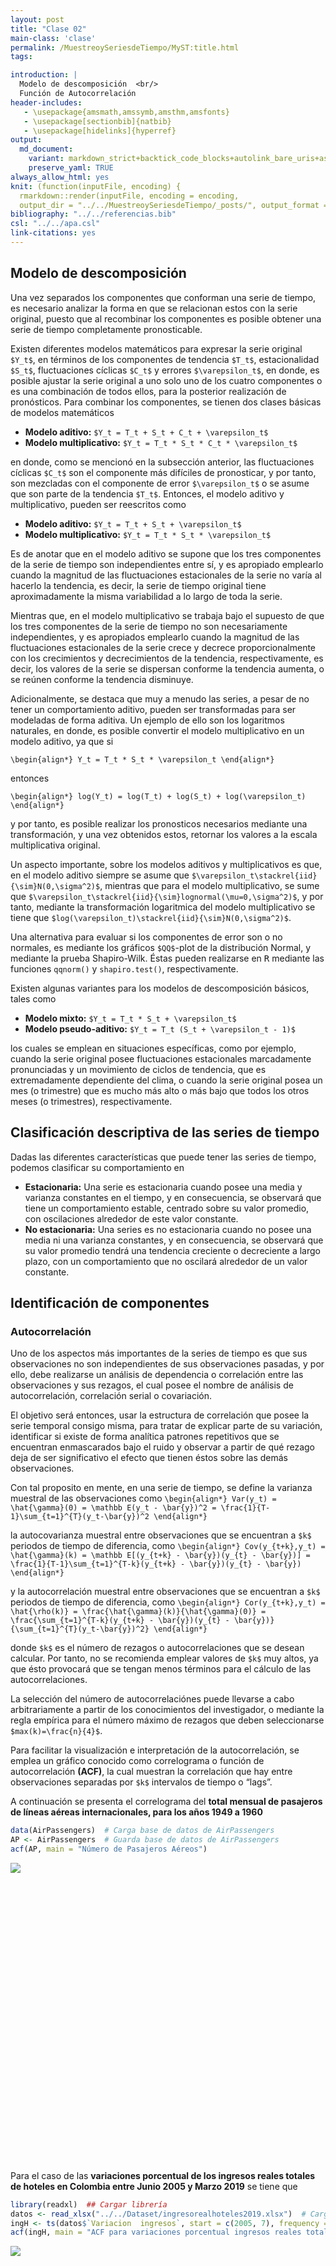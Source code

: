 ```yaml
---
layout: post
title: "Clase 02"
main-class: 'clase'
permalink: /MuestreoySeriesdeTiempo/MyST:title.html
tags:

introduction: |
  Modelo de descomposición  <br/>
  Función de Autocorrelación
header-includes:
   - \usepackage{amsmath,amssymb,amsthm,amsfonts}
   - \usepackage[sectionbib]{natbib}
   - \usepackage[hidelinks]{hyperref}
output:
  md_document:
    variant: markdown_strict+backtick_code_blocks+autolink_bare_uris+ascii_identifiers+tex_math_single_backslash
    preserve_yaml: TRUE
always_allow_html: yes   
knit: (function(inputFile, encoding) {
  rmarkdown::render(inputFile, encoding = encoding,
  output_dir = "../../MuestreoySeriesdeTiempo/_posts/", output_format = "all"  ) })
bibliography: "../../referencias.bib"
csl: "../../apa.csl"
link-citations: yes
---
```








Modelo de descomposición
------------------------

Una vez separados los componentes que conforman una serie de tiempo, es
necesario analizar la forma en que se relacionan estos con la serie
original, puesto que al recombinar los componentes es posible obtener
una serie de tiempo completamente pronosticable.

Existen diferentes modelos matemáticos para expresar la serie original
`$Y_t$`, en términos de los componentes de tendencia `$T_t$`,
estacionalidad `$S_t$`, fluctuaciones cíclicas `$C_t$` y errores
`$\varepsilon_t$`, en donde, es posible ajustar la serie original a uno
solo uno de los cuatro componentes o es una combinación de todos ellos,
para la posterior realización de pronósticos. Para combinar los
componentes, se tienen dos clases básicas de modelos matemáticos

-   **Modelo aditivo:** `$Y_t = T_t + S_t + C_t + \varepsilon_t$`
-   **Modelo multiplicativo:** `$Y_t = T_t * S_t * C_t * \varepsilon_t$`

en donde, como se mencionó en la subsección anterior, las fluctuaciones
cíclicas `$C_t$` son el componente más difíciles de pronosticar, y por
tanto, son mezcladas con el componente de error `$\varepsilon_t$` o se
asume que son parte de la tendencia `$T_t$`. Entonces, el modelo aditivo
y multiplicativo, pueden ser reescritos como

-   **Modelo aditivo:** `$Y_t = T_t + S_t + \varepsilon_t$`
-   **Modelo multiplicativo:** `$Y_t = T_t * S_t * \varepsilon_t$`

Es de anotar que en el modelo aditivo se supone que los tres componentes
de la serie de tiempo son independientes entre sí, y es apropiado
emplearlo cuando la magnitud de las fluctuaciones estacionales de la
serie no varía al hacerlo la tendencia, es decir, la serie de tiempo
original tiene aproximadamente la misma variabilidad a lo largo de toda
la serie.

Mientras que, en el modelo multiplicativo se trabaja bajo el supuesto de
que los tres componentes de la serie de tiempo no son necesariamente
independientes, y es apropiados emplearlo cuando la magnitud de las
fluctuaciones estacionales de la serie crece y decrece proporcionalmente
con los crecimientos y decrecimientos de la tendencia, respectivamente,
es decir, los valores de la serie se dispersan conforme la tendencia
aumenta, o se reúnen conforme la tendencia disminuye.

Adicionalmente, se destaca que muy a menudo las series, a pesar de no
tener un comportamiento aditivo, pueden ser transformadas para ser
modeladas de forma aditiva. Un ejemplo de ello son los logaritmos
naturales, en donde, es posible convertir el modelo multiplicativo en un
modelo aditivo, ya que si

`\begin{align*} Y_t = T_t * S_t * \varepsilon_t \end{align*}`

entonces

`\begin{align*} log(Y_t) = log(T_t) + log(S_t) + log(\varepsilon_t) \end{align*}`

y por tanto, es posible realizar los pronosticos necesarios mediante una
transformación, y una vez obtenidos estos, retornar los valores a la
escala multiplicativa original.

Un aspecto importante, sobre los modelos aditivos y multiplicativos es
que, en el modelo aditivo siempre se asume que
`$\varepsilon_t\stackrel{iid}{\sim}N(0,\sigma^2)$`, mientras que para el
modelo multiplicativo, se sume que
`$\varepsilon_t\stackrel{iid}{\sim}lognormal(\mu=0,\sigma^2)$`, y por
tanto, mediante la transformación logaritmica del modelo multiplicativo
se tiene que `$log(\varepsilon_t)\stackrel{iid}{\sim}N(0,\sigma^2)$`.

Una alternativa para evaluar si los componentes de error son o no
normales, es mediante los gráficos `$QQ$`-plot de la distribución
Normal, y mediante la prueba Shapiro-Wilk. Éstas pueden realizarse en
<tt>R</tt> mediante las funciones `qqnorm()` y `shapiro.test()`,
respectivamente.

Existen algunas variantes para los modelos de descomposición básicos,
tales como

-   **Modelo mixto:** `$Y_t = T_t * S_t + \varepsilon_t$`
-   **Modelo pseudo-aditivo:** `$Y_t = T_t (S_t + \varepsilon_t - 1)$`

los cuales se emplean en situaciones específicas, como por ejemplo,
cuando la serie original posee fluctuaciones estacionales marcadamente
pronunciadas y un movimiento de ciclos de tendencia, que es
extremadamente dependiente del clima, o cuando la serie original posea
un mes (o trimestre) que es mucho más alto o más bajo que todos los
otros meses (o trimestres), respectivamente.

Clasificación descriptiva de las series de tiempo
-------------------------------------------------

Dadas las diferentes características que puede tener las series de
tiempo, podemos clasificar su comportamiento en

-   **Estacionaria:** Una serie es estacionaria cuando posee una media y
    varianza constantes en el tiempo, y en consecuencia, se observará
    que tiene un comportamiento estable, centrado sobre su valor
    promedio, con oscilaciones alrededor de este valor constante.
-   **No estacionaria:** Una series es no estacionaria cuando no posee
    una media ni una varianza constantes, y en consecuencia, se
    observará que su valor promedio tendrá una tendencia creciente o
    decreciente a largo plazo, con un comportamiento que no oscilará
    alrededor de un valor constante.

Identificación de componentes
-----------------------------

### Autocorrelación

Uno de los aspectos más importantes de la series de tiempo es que sus
observaciones no son independientes de sus observaciones pasadas, y por
ello, debe realizarse un análisis de dependencia o correlación entre las
observaciones y sus rezagos, el cual posee el nombre de análisis de
autocorrelación, correlación serial o covariación.

El objetivo será entonces, usar la estructura de correlación que posee
la serie temporal consigo misma, para tratar de explicar parte de su
variación, identificar si existe de forma analítica patrones repetitivos
que se encuentran enmascarados bajo el ruido y observar a partir de qué
rezago deja de ser significativo el efecto que tienen éstos sobre las
demás observaciones.

Con tal proposito en mente, en una serie de tiempo, se define la
varianza muestral de las observaciones como
`\begin{align*} Var(y_t) = \hat{\gamma}(0) = \mathbb E(y_t - \bar{y})^2 = \frac{1}{T-1}\sum_{t=1}^{T}(y_t-\bar{y})^2 \end{align*}`

la autocovarianza muestral entre observaciones que se encuentran a `$k$`
periodos de tiempo de diferencia, como
`\begin{align*} Cov(y_{t+k},y_t) = \hat{\gamma}(k) = \mathbb E[(y_{t+k} - \bar{y})(y_{t} - \bar{y})] = \frac{1}{T-1}\sum_{t=1}^{T-k}(y_{t+k} - \bar{y})(y_{t} - \bar{y}) \end{align*}`

y la autocorrelación muestral entre observaciones que se encuentran a
`$k$` periodos de tiempo de diferencia, como
`\begin{align*} Cor(y_{t+k},y_t) = \hat{\rho(k)} = \frac{\hat{\gamma}(k)}{\hat{\gamma}(0)} = \frac{\sum_{t=1}^{T-k}(y_{t+k} - \bar{y})(y_{t} - \bar{y})}{\sum_{t=1}^{T}(y_t-\bar{y})^2} \end{align*}`

donde `$k$` es el número de rezagos o autocorrelaciones que se desean
calcular. Por tanto, no se recomienda emplear valores de `$k$` muy
altos, ya que ésto provocará que se tengan menos términos para el
cálculo de las autocorrelaciones.

La selección del número de autocorrelaciónes puede llevarse a cabo
arbitrariamente a partir de los conocimientos del investigador, o
mediante la regla empírica para el número máximo de rezagos que deben
seleccionarse `$max(k)=\frac{n}{4}$`.

Para facilitar la visualización e interpretación de la autocorrelación,
se emplea un gráfico conocido como correlograma o función de
autocorrelación **(ACF)**, la cual muestran la correlación que hay entre
observaciones separadas por `$k$` intervalos de tiempo o “lags”.

A continuación se presenta el correlograma del **total mensual de
pasajeros de líneas aéreas internacionales, para los años 1949 a 1960**

``` r
data(AirPassengers)  # Carga base de datos de AirPassengers
AP <- AirPassengers  # Guarda base de datos de AirPassengers
acf(AP, main = "Número de Pasajeros Aéreos")
```

![](../../MuestreoySeriesdeTiempo/images/Clase02unnamed-chunk-1-1.png)

<pre>
<!--html_preserve--><div id="htmlwidget-1bb590c1c9bd5555a334" style="width:700px;height:400px;" class="plotly html-widget"></div>
<script type="application/json" data-for="htmlwidget-1bb590c1c9bd5555a334">{"x":{"visdat":{"d8835311d2":["function () ","plotlyVisDat"]},"cur_data":"d8835311d2","attrs":{"d8835311d2":{"alpha_stroke":1,"sizes":[10,100],"spans":[1,20],"x":{},"y":{},"type":"bar","width":0.2,"text":["Autocorrelación = 0.948047340752492","Autocorrelación = 0.87557483512535","Autocorrelación = 0.8066811554965","Autocorrelación = 0.752625417388308","Autocorrelación = 0.713769972651965","Autocorrelación = 0.681733603331004","Autocorrelación = 0.66290438636845","Autocorrelación = 0.655610484325087","Autocorrelación = 0.670948327924505","Autocorrelación = 0.702719920909072","Autocorrelación = 0.743240189006933","Autocorrelación = 0.760395042262556","Autocorrelación = 0.712660870403824","Autocorrelación = 0.646342279267753","Autocorrelación = 0.58592342386345","Autocorrelación = 0.537955190781562","Autocorrelación = 0.49974752598518","Autocorrelación = 0.468734012915087","Autocorrelación = 0.449870664976662","Autocorrelación = 0.441628795746046","Autocorrelación = 0.457223757114159"],"inherit":true}},"layout":{"width":700,"height":400,"margin":{"b":60,"l":60,"t":60,"r":30,"pad":4},"title":"ACF para el total<br />de pasajeros de líneas aéreas","xaxis":{"domain":[0,1],"automargin":true,"title":"Lags"},"yaxis":{"domain":[0,1],"automargin":true,"title":"ACF"},"shapes":[{"type":"line","x0":0,"x1":21,"y0":0.163330332045004,"y1":0.163330332045004,"line":{"dash":"dot"}},{"type":"line","x0":0,"x1":21,"y0":-0.163330332045004,"y1":-0.163330332045004,"line":{"dash":"dot"}}],"hovermode":"closest","showlegend":false},"source":"A","config":{"showSendToCloud":false},"data":[{"x":{},"y":[0.948047340752492,0.87557483512535,0.8066811554965,0.752625417388308,0.713769972651965,0.681733603331004,0.66290438636845,0.655610484325087,0.670948327924505,0.702719920909072,0.743240189006933,0.760395042262556,0.712660870403824,0.646342279267753,0.58592342386345,0.537955190781562,0.49974752598518,0.468734012915087,0.449870664976662,0.441628795746046,0.457223757114159],"type":"bar","width":[0.2,0.2,0.2,0.2,0.2,0.2,0.2,0.2,0.2,0.2,0.2,0.2,0.2,0.2,0.2,0.2,0.2,0.2,0.2,0.2,0.2],"text":["Autocorrelación = 0.948047340752492","Autocorrelación = 0.87557483512535","Autocorrelación = 0.8066811554965","Autocorrelación = 0.752625417388308","Autocorrelación = 0.713769972651965","Autocorrelación = 0.681733603331004","Autocorrelación = 0.66290438636845","Autocorrelación = 0.655610484325087","Autocorrelación = 0.670948327924505","Autocorrelación = 0.702719920909072","Autocorrelación = 0.743240189006933","Autocorrelación = 0.760395042262556","Autocorrelación = 0.712660870403824","Autocorrelación = 0.646342279267753","Autocorrelación = 0.58592342386345","Autocorrelación = 0.537955190781562","Autocorrelación = 0.49974752598518","Autocorrelación = 0.468734012915087","Autocorrelación = 0.449870664976662","Autocorrelación = 0.441628795746046","Autocorrelación = 0.457223757114159"],"marker":{"color":"rgba(31,119,180,1)","line":{"color":"rgba(31,119,180,1)"}},"error_y":{"color":"rgba(31,119,180,1)"},"error_x":{"color":"rgba(31,119,180,1)"},"xaxis":"x","yaxis":"y","frame":null}],"highlight":{"on":"plotly_click","persistent":false,"dynamic":false,"selectize":false,"opacityDim":0.2,"selected":{"opacity":1},"debounce":0},"shinyEvents":["plotly_hover","plotly_click","plotly_selected","plotly_relayout","plotly_brushed","plotly_brushing","plotly_clickannotation","plotly_doubleclick","plotly_deselect","plotly_afterplot"],"base_url":"https://plot.ly"},"evals":[],"jsHooks":[]}</script><!--/html_preserve-->
</pre>

Para el caso de las **variaciones porcentual de los ingresos reales
totales de hoteles en Colombia entre Junio 2005 y Marzo 2019** se tiene
que

``` r
library(readxl)  ## Cargar librería
datos <- read_xlsx("../../Dataset/ingresorealhoteles2019.xlsx")  # Cargar el archivo
ingH <- ts(datos$`Variacion  ingresos`, start = c(2005, 7), frequency = 12)  #
acf(ingH, main = "ACF para variaciones porcentual ingresos reales totales de hoteles")
```

![](../../MuestreoySeriesdeTiempo/images/Clase02unnamed-chunk-3-1.png)

<pre>
<!--html_preserve--><div id="htmlwidget-f48595f41ec43f9902f0" style="width:700px;height:400px;" class="plotly html-widget"></div>
<script type="application/json" data-for="htmlwidget-f48595f41ec43f9902f0">{"x":{"visdat":{"d88597d2fdd":["function () ","plotlyVisDat"]},"cur_data":"d88597d2fdd","attrs":{"d88597d2fdd":{"alpha_stroke":1,"sizes":[10,100],"spans":[1,20],"x":{},"y":{},"type":"bar","width":0.2,"text":["Autocorrelación = 0.617374197139268","Autocorrelación = 0.590137642719977","Autocorrelación = 0.514898085606912","Autocorrelación = 0.45049140477326","Autocorrelación = 0.425750156158505","Autocorrelación = 0.414744664016662","Autocorrelación = 0.42459180986145","Autocorrelación = 0.383174117200261","Autocorrelación = 0.25750223116286","Autocorrelación = 0.212128082156309","Autocorrelación = 0.156613590477864","Autocorrelación = -0.048761960742858","Autocorrelación = 0.0173897869505419","Autocorrelación = -0.0643155337693267","Autocorrelación = -0.0328067063253051","Autocorrelación = -0.0908469242456805","Autocorrelación = -0.12594185498013","Autocorrelación = -0.151789940772869","Autocorrelación = -0.18376303685616","Autocorrelación = -0.227444386918207","Autocorrelación = -0.252243452405646","Autocorrelación = -0.239870774163807"],"inherit":true}},"layout":{"width":700,"height":400,"margin":{"b":60,"l":60,"t":60,"r":30,"pad":4},"title":"ACF para variaciones porcentual de los ingresos reales totales de hoteles","xaxis":{"domain":[0,1],"automargin":true,"title":"Lags"},"yaxis":{"domain":[0,1],"automargin":true,"title":"ACF"},"shapes":[{"type":"line","x0":0,"x1":22,"y0":0.107892466396564,"y1":0.107892466396564,"line":{"dash":"dot"}},{"type":"line","x0":0,"x1":22,"y0":-0.107892466396564,"y1":-0.107892466396564,"line":{"dash":"dot"}}],"hovermode":"closest","showlegend":false},"source":"A","config":{"showSendToCloud":false},"data":[{"x":{},"y":[0.617374197139268,0.590137642719977,0.514898085606912,0.45049140477326,0.425750156158505,0.414744664016662,0.42459180986145,0.383174117200261,0.25750223116286,0.212128082156309,0.156613590477864,-0.048761960742858,0.0173897869505419,-0.0643155337693267,-0.0328067063253051,-0.0908469242456805,-0.12594185498013,-0.151789940772869,-0.18376303685616,-0.227444386918207,-0.252243452405646,-0.239870774163807],"type":"bar","width":[0.2,0.2,0.2,0.2,0.2,0.2,0.2,0.2,0.2,0.2,0.2,0.2,0.2,0.2,0.2,0.2,0.2,0.2,0.2,0.2,0.2,0.2],"text":["Autocorrelación = 0.617374197139268","Autocorrelación = 0.590137642719977","Autocorrelación = 0.514898085606912","Autocorrelación = 0.45049140477326","Autocorrelación = 0.425750156158505","Autocorrelación = 0.414744664016662","Autocorrelación = 0.42459180986145","Autocorrelación = 0.383174117200261","Autocorrelación = 0.25750223116286","Autocorrelación = 0.212128082156309","Autocorrelación = 0.156613590477864","Autocorrelación = -0.048761960742858","Autocorrelación = 0.0173897869505419","Autocorrelación = -0.0643155337693267","Autocorrelación = -0.0328067063253051","Autocorrelación = -0.0908469242456805","Autocorrelación = -0.12594185498013","Autocorrelación = -0.151789940772869","Autocorrelación = -0.18376303685616","Autocorrelación = -0.227444386918207","Autocorrelación = -0.252243452405646","Autocorrelación = -0.239870774163807"],"marker":{"color":"rgba(31,119,180,1)","line":{"color":"rgba(31,119,180,1)"}},"error_y":{"color":"rgba(31,119,180,1)"},"error_x":{"color":"rgba(31,119,180,1)"},"xaxis":"x","yaxis":"y","frame":null}],"highlight":{"on":"plotly_click","persistent":false,"dynamic":false,"selectize":false,"opacityDim":0.2,"selected":{"opacity":1},"debounce":0},"shinyEvents":["plotly_hover","plotly_click","plotly_selected","plotly_relayout","plotly_brushed","plotly_brushing","plotly_clickannotation","plotly_doubleclick","plotly_deselect","plotly_afterplot"],"base_url":"https://plot.ly"},"evals":[],"jsHooks":[]}</script><!--/html_preserve-->
</pre>

### Interpretación correlograma e identificación de componentes

Basados en Rios and Hurtado ([2008](#ref-Rios2008)), los criterios para
la interpretación del correlograma están dados por

-   La altura de la líneas en el correlograma representa la correlación
    entre las observaciones que están separadas por la cantidad de
    unidades de tiempo que aparecen en el eje horizontal.
-   La correlación para el primer rezago siempre es uno por lo que no
    deben tomarse en cuenta en las interpretaciones.
-   Una autocorrelación es significativa si ésta se encuentra por encima
    o por debajo de las bandas de confianza (región crítica), la cual se
    construye con un nivel de confianza del 95% y asumiendo normalidad,
    mediante la formula:

`\begin{align*} \pm Z_{\frac{\alpha}{2}}/\sqrt{T} = \pm 1.96/\sqrt{T} \end{align*}`

-   Si las autocorrelaciones decrecen lentamente a cero, o muestra un
    patrón cíclico, pasando por cero varias veces, la serie **no es
    estacionaria**. Se tendrá que diferenciarla una o más veces antes de
    modelarla.
-   Si las autocorrelaciones muestran estacionalidad, o se tiene una
    alza cada periodo (cada 12 meses, por ejemplo), la serie **no es
    estacionaria** y hay que diferenciarla con un salto igual al
    periodo.
-   Si las autocorrelaciones decrece rapidamente a cero con al menos un
    rezago significativo, se tendrá que la serie es **estacionaria en
    media**.
-   Si ninguna de las autocorrelaciones es significativamente diferente
    de cero, la serie es esencialmente **ruido blanco**.

<!-- -->

``` r
set.seed(1613)
par(mfrow = c(1, 2))  # Función para poner más de un gráfico
ruido <- rnorm(100, mean = 0, sd = 1)
plot.ts(ruido, type = "l", main = "Ejemplo Ruido Blanco", ylab = "Serie")
acf(ruido, main = "Ejemplo ACF Ruido Blanco")
```

![](../../MuestreoySeriesdeTiempo/images/Clase02unnamed-chunk-5-1.png)

<pre>
<!--html_preserve--><div id="htmlwidget-48c3427166d31b320941" style="width:672px;height:480px;" class="plotly html-widget"></div>
<script type="application/json" data-for="htmlwidget-48c3427166d31b320941">{"x":{"data":[{"x":[1,2,3,4,5,6,7,8,9,10,11,12,13,14,15,16,17,18,19,20,21,22,23,24,25,26,27,28,29,30,31,32,33,34,35,36,37,38,39,40,41,42,43,44,45,46,47,48,49,50,51,52,53,54,55,56,57,58,59,60,61,62,63,64,65,66,67,68,69,70,71,72,73,74,75,76,77,78,79,80,81,82,83,84,85,86,87,88,89,90,91,92,93,94,95,96,97,98,99,100],"y":[0.5407593304956,-2.59128122116202,-0.559567418968754,-1.64263078068059,-0.341205138415835,0.201646398604682,0.631350040194838,0.0475549673312658,-2.30318893208562,0.102154128492841,1.42502263848685,-0.906042697118586,0.418054363430405,-0.334721297455517,-0.318358829099216,-0.88048645882233,-0.778934586290132,-1.87872986264322,-0.556707763348821,1.3252165978242,1.41145759769372,1.38579977051704,0.0910787385815912,-0.616148674851407,0.414367170421986,-0.714505305379106,2.35597673186207,-0.202686436913616,-1.24501109974622,1.15347506697512,1.31497910267053,0.182116716733644,-0.698461958909023,-0.530323307780011,-0.0277493266263044,-0.166158309816785,-0.911896765574293,0.118645918082579,0.36602678357928,0.208610531373236,-0.434032084415833,-1.08531143710171,0.896106177521338,0.485894084489172,-1.64513841029441,0.752320360073809,0.923704758288338,-0.924583720749673,-0.233983833028016,-2.61865681248949,-0.738303424874485,-0.926330790891207,0.339388005132606,1.5667577937997,0.271035857449377,-1.57433236719331,-0.673302892814271,1.68619948802238,0.294665092856179,-0.626019509692681,0.565144065287083,1.65471407143935,-0.864838247245826,0.561574194198879,-0.172425172604924,-0.827241079798251,1.06592411361783,0.99066826406554,-0.0936157873433196,-0.787198617911128,1.71229389063933,-0.628963270912276,-0.460492337366863,0.842740621994072,-0.0689653347870339,-1.11179958592225,-0.579509365149671,-1.19555726453784,0.816898924614813,0.242129097487903,0.459676071035797,-0.0343446185464792,0.0109468322351217,-0.420332772534365,0.75923453287808,-0.705345701727177,0.135927276703699,0.205261515846395,0.142089304723356,0.865507749094595,0.252239954205251,0.748202003022765,0.0700538925096,-0.401793371760223,-1.18366635895395,-0.647600303436454,0.0019575391382191,-0.800948144312836,-0.541414213843025,-0.137511871231427],"mode":"lines","name":"Serie","type":"scatter","marker":{"color":"rgba(31,119,180,1)","line":{"color":"rgba(31,119,180,1)"}},"error_y":{"color":"rgba(31,119,180,1)"},"error_x":{"color":"rgba(31,119,180,1)"},"line":{"color":"rgba(31,119,180,1)"},"xaxis":"x","yaxis":"y","frame":null},{"x":{},"y":[0.0436658447375224,-0.164128262671763,0.0046394107961179,-0.0318247730298555,-0.0184602155260159,0.000137509874351056,0.0492935265535386,-0.00326874432142048,-0.0173492940745754,0.0559854982091665,-0.0622046932137585,-0.080497457605419,-0.0102962552151532,0.0162089443926539,-0.00372216397248432,0.0940643282670771,-0.0430405400580279,-0.184593180590121,-0.0196553066228294,0.00442796449702192],"type":"bar","width":[0.2,0.2,0.2,0.2,0.2,0.2,0.2,0.2,0.2,0.2,0.2,0.2,0.2,0.2,0.2,0.2,0.2,0.2,0.2,0.2],"text":["Autocorrelación = 0.0436658447375224","Autocorrelación = -0.164128262671763","Autocorrelación = 0.0046394107961179","Autocorrelación = -0.0318247730298555","Autocorrelación = -0.0184602155260159","Autocorrelación = 0.000137509874351056","Autocorrelación = 0.0492935265535386","Autocorrelación = -0.00326874432142048","Autocorrelación = -0.0173492940745754","Autocorrelación = 0.0559854982091665","Autocorrelación = -0.0622046932137585","Autocorrelación = -0.080497457605419","Autocorrelación = -0.0102962552151532","Autocorrelación = 0.0162089443926539","Autocorrelación = -0.00372216397248432","Autocorrelación = 0.0940643282670771","Autocorrelación = -0.0430405400580279","Autocorrelación = -0.184593180590121","Autocorrelación = -0.0196553066228294","Autocorrelación = 0.00442796449702192"],"name":"ACF","marker":{"color":"rgba(255,127,14,1)","line":{"color":"rgba(255,127,14,1)"}},"error_y":{"color":"rgba(255,127,14,1)"},"error_x":{"color":"rgba(255,127,14,1)"},"xaxis":"x2","yaxis":"y2","frame":null}],"layout":{"xaxis":{"domain":[0,0.42],"automargin":true,"anchor":"y"},"xaxis2":{"domain":[0.58,1],"automargin":true,"anchor":"y2","title":"Time"},"yaxis2":{"domain":[0,1],"automargin":true,"anchor":"x2","title":"ACF"},"yaxis":{"domain":[0,1],"automargin":true,"anchor":"x","title":"Serie"},"annotations":[],"shapes":[{"type":"line","x0":0,"x1":20,"y0":0.195996398454005,"y1":0.195996398454005,"line":{"dash":"dot"},"xref":"x2","yref":"y2"},{"type":"line","x0":0,"x1":20,"y0":-0.195996398454005,"y1":-0.195996398454005,"line":{"dash":"dot"},"xref":"x2","yref":"y2"}],"images":[],"margin":{"b":60,"l":60,"t":60,"r":30,"pad":4},"hovermode":"closest","showlegend":false,"title":"Ejemplo Ruido Blanco y ACF Ruido Blanco","width":700,"height":400},"attrs":{"d881d7a7e23":{"x":{},"y":{},"mode":"lines","name":"Serie","alpha_stroke":1,"sizes":[10,100],"spans":[1,20],"type":"scatter"},"d88b0113c0":{"alpha_stroke":1,"sizes":[10,100],"spans":[1,20],"x":{},"y":{},"type":"bar","width":0.2,"text":["Autocorrelación = 0.0436658447375224","Autocorrelación = -0.164128262671763","Autocorrelación = 0.0046394107961179","Autocorrelación = -0.0318247730298555","Autocorrelación = -0.0184602155260159","Autocorrelación = 0.000137509874351056","Autocorrelación = 0.0492935265535386","Autocorrelación = -0.00326874432142048","Autocorrelación = -0.0173492940745754","Autocorrelación = 0.0559854982091665","Autocorrelación = -0.0622046932137585","Autocorrelación = -0.080497457605419","Autocorrelación = -0.0102962552151532","Autocorrelación = 0.0162089443926539","Autocorrelación = -0.00372216397248432","Autocorrelación = 0.0940643282670771","Autocorrelación = -0.0430405400580279","Autocorrelación = -0.184593180590121","Autocorrelación = -0.0196553066228294","Autocorrelación = 0.00442796449702192"],"name":"ACF","inherit":true}},"source":"A","config":{"showSendToCloud":false},"highlight":{"on":"plotly_click","persistent":false,"dynamic":false,"selectize":false,"opacityDim":0.2,"selected":{"opacity":1},"debounce":0},"subplot":true,"shinyEvents":["plotly_hover","plotly_click","plotly_selected","plotly_relayout","plotly_brushed","plotly_brushing","plotly_clickannotation","plotly_doubleclick","plotly_deselect","plotly_afterplot"],"base_url":"https://plot.ly"},"evals":[],"jsHooks":[]}</script><!--/html_preserve-->
</pre>

A continuación se presenta el correlograma de la diferenciación de un
salto igual a 12 meses del **total mensual de pasajeros de líneas aéreas
internacionales, para los años 1949 a 1960**.

``` r
AP12 <- diff(AP, lag = 12)
acf(AP12, main = "ACF diff(total de pasajeros de líneas aéreas, 12)")
```

![](../../MuestreoySeriesdeTiempo/images/Clase02unnamed-chunk-7-1.png)

<pre>
<!--html_preserve--><div id="htmlwidget-203d86611ff1759033e1" style="width:700px;height:400px;" class="plotly html-widget"></div>
<script type="application/json" data-for="htmlwidget-203d86611ff1759033e1">{"x":{"visdat":{"d8846223295":["function () ","plotlyVisDat"]},"cur_data":"d8846223295","attrs":{"d8846223295":{"alpha_stroke":1,"sizes":[10,100],"spans":[1,20],"x":{},"y":{},"type":"bar","width":0.2,"text":["Autocorrelación = 0.746460329601445","Autocorrelación = 0.647083141975637","Autocorrelación = 0.504892195702806","Autocorrelación = 0.40646014136417","Autocorrelación = 0.354781570882568","Autocorrelación = 0.283377656802156","Autocorrelación = 0.216276381302331","Autocorrelación = 0.17502544745316","Autocorrelación = 0.164732359991442","Autocorrelación = 0.0572007538396862","Autocorrelación = 0.0190702070387382","Autocorrelación = -0.0437362224988882","Autocorrelación = -0.034816052712914","Autocorrelación = -0.0745106893471668","Autocorrelación = -0.106785640046205","Autocorrelación = -0.17602877237114","Autocorrelación = -0.179444317491109","Autocorrelación = -0.195168859968267","Autocorrelación = -0.234685379610827","Autocorrelación = -0.216612222914225","Autocorrelación = -0.157449702696428"],"inherit":true}},"layout":{"width":700,"height":400,"margin":{"b":60,"l":60,"t":60,"r":30,"pad":4},"title":"ACF diff(total de pasajeros de líneas aéreas, 12)","xaxis":{"domain":[0,1],"automargin":true,"title":"Lags"},"yaxis":{"domain":[0,1],"automargin":true,"title":"ACF"},"shapes":[{"type":"line","x0":0,"x1":21,"y0":0.170592968093161,"y1":0.170592968093161,"line":{"dash":"dot"}},{"type":"line","x0":0,"x1":21,"y0":-0.170592968093161,"y1":-0.170592968093161,"line":{"dash":"dot"}}],"hovermode":"closest","showlegend":false},"source":"A","config":{"showSendToCloud":false},"data":[{"x":{},"y":[0.746460329601445,0.647083141975637,0.504892195702806,0.40646014136417,0.354781570882568,0.283377656802156,0.216276381302331,0.17502544745316,0.164732359991442,0.0572007538396862,0.0190702070387382,-0.0437362224988882,-0.034816052712914,-0.0745106893471668,-0.106785640046205,-0.17602877237114,-0.179444317491109,-0.195168859968267,-0.234685379610827,-0.216612222914225,-0.157449702696428],"type":"bar","width":[0.2,0.2,0.2,0.2,0.2,0.2,0.2,0.2,0.2,0.2,0.2,0.2,0.2,0.2,0.2,0.2,0.2,0.2,0.2,0.2,0.2],"text":["Autocorrelación = 0.746460329601445","Autocorrelación = 0.647083141975637","Autocorrelación = 0.504892195702806","Autocorrelación = 0.40646014136417","Autocorrelación = 0.354781570882568","Autocorrelación = 0.283377656802156","Autocorrelación = 0.216276381302331","Autocorrelación = 0.17502544745316","Autocorrelación = 0.164732359991442","Autocorrelación = 0.0572007538396862","Autocorrelación = 0.0190702070387382","Autocorrelación = -0.0437362224988882","Autocorrelación = -0.034816052712914","Autocorrelación = -0.0745106893471668","Autocorrelación = -0.106785640046205","Autocorrelación = -0.17602877237114","Autocorrelación = -0.179444317491109","Autocorrelación = -0.195168859968267","Autocorrelación = -0.234685379610827","Autocorrelación = -0.216612222914225","Autocorrelación = -0.157449702696428"],"marker":{"color":"rgba(31,119,180,1)","line":{"color":"rgba(31,119,180,1)"}},"error_y":{"color":"rgba(31,119,180,1)"},"error_x":{"color":"rgba(31,119,180,1)"},"xaxis":"x","yaxis":"y","frame":null}],"highlight":{"on":"plotly_click","persistent":false,"dynamic":false,"selectize":false,"opacityDim":0.2,"selected":{"opacity":1},"debounce":0},"shinyEvents":["plotly_hover","plotly_click","plotly_selected","plotly_relayout","plotly_brushed","plotly_brushing","plotly_clickannotation","plotly_doubleclick","plotly_deselect","plotly_afterplot"],"base_url":"https://plot.ly"},"evals":[],"jsHooks":[]}</script><!--/html_preserve-->
</pre>

Posteriormente se presenta el correlograma de la doble diferenciación 1
mes y de un salto igual a 12 meses para el **total mensual de pasajeros
de líneas aéreas internacionales, para los años 1949 a 1960**.

``` r
AP121 <- diff(AP12, lag = 1)
acf(AP121, main = "Serie diif(diff(total de pasajeros de líneas aéreas, 12), 1)")
```

![](../../MuestreoySeriesdeTiempo/images/Clase02unnamed-chunk-9-1.png)

<pre>
<!--html_preserve--><div id="htmlwidget-889a48f038194f3082a2" style="width:700px;height:400px;" class="plotly html-widget"></div>
<script type="application/json" data-for="htmlwidget-889a48f038194f3082a2">{"x":{"visdat":{"d881e410f7":["function () ","plotlyVisDat"]},"cur_data":"d881e410f7","attrs":{"d881e410f7":{"alpha_stroke":1,"sizes":[10,100],"spans":[1,20],"x":{},"y":{},"type":"bar","width":0.2,"text":["Autocorrelación = -0.309814643147272","Autocorrelación = 0.0953514582201233","Autocorrelación = -0.0968908912900346","Autocorrelación = -0.0989950335639452","Autocorrelación = 0.0610007065602387","Autocorrelación = -0.000287806120448243","Autocorrelación = -0.0561084839606669","Autocorrelación = -0.0609657722201528","Autocorrelación = 0.175916924706674","Autocorrelación = -0.14027891013478","Autocorrelación = 0.069735327869262","Autocorrelación = -0.133673434105929","Autocorrelación = 0.0871772541818885","Autocorrelación = 0.00249449976429302","Autocorrelación = 0.0653321449316681","Autocorrelación = -0.109161854197111","Autocorrelación = -0.000337556730652818","Autocorrelación = 0.0440275902845874","Autocorrelación = -0.113945225502897","Autocorrelación = -0.0912714384779351","Autocorrelación = 0.0419427558388067"],"inherit":true}},"layout":{"width":700,"height":400,"margin":{"b":60,"l":60,"t":60,"r":30,"pad":4},"title":"ACF diff(diff(total de pasajeros de líneas aéreas, 12), 1)","xaxis":{"domain":[0,1],"automargin":true,"title":"Lags"},"yaxis":{"domain":[0,1],"automargin":true,"title":"ACF"},"shapes":[{"type":"line","x0":0,"x1":21,"y0":0.171242848420218,"y1":0.171242848420218,"line":{"dash":"dot"}},{"type":"line","x0":0,"x1":21,"y0":-0.171242848420218,"y1":-0.171242848420218,"line":{"dash":"dot"}}],"hovermode":"closest","showlegend":false},"source":"A","config":{"showSendToCloud":false},"data":[{"x":{},"y":[-0.309814643147272,0.0953514582201233,-0.0968908912900346,-0.0989950335639452,0.0610007065602387,-0.000287806120448243,-0.0561084839606669,-0.0609657722201528,0.175916924706674,-0.14027891013478,0.069735327869262,-0.133673434105929,0.0871772541818885,0.00249449976429302,0.0653321449316681,-0.109161854197111,-0.000337556730652818,0.0440275902845874,-0.113945225502897,-0.0912714384779351,0.0419427558388067],"type":"bar","width":[0.2,0.2,0.2,0.2,0.2,0.2,0.2,0.2,0.2,0.2,0.2,0.2,0.2,0.2,0.2,0.2,0.2,0.2,0.2,0.2,0.2],"text":["Autocorrelación = -0.309814643147272","Autocorrelación = 0.0953514582201233","Autocorrelación = -0.0968908912900346","Autocorrelación = -0.0989950335639452","Autocorrelación = 0.0610007065602387","Autocorrelación = -0.000287806120448243","Autocorrelación = -0.0561084839606669","Autocorrelación = -0.0609657722201528","Autocorrelación = 0.175916924706674","Autocorrelación = -0.14027891013478","Autocorrelación = 0.069735327869262","Autocorrelación = -0.133673434105929","Autocorrelación = 0.0871772541818885","Autocorrelación = 0.00249449976429302","Autocorrelación = 0.0653321449316681","Autocorrelación = -0.109161854197111","Autocorrelación = -0.000337556730652818","Autocorrelación = 0.0440275902845874","Autocorrelación = -0.113945225502897","Autocorrelación = -0.0912714384779351","Autocorrelación = 0.0419427558388067"],"marker":{"color":"rgba(31,119,180,1)","line":{"color":"rgba(31,119,180,1)"}},"error_y":{"color":"rgba(31,119,180,1)"},"error_x":{"color":"rgba(31,119,180,1)"},"xaxis":"x","yaxis":"y","frame":null}],"highlight":{"on":"plotly_click","persistent":false,"dynamic":false,"selectize":false,"opacityDim":0.2,"selected":{"opacity":1},"debounce":0},"shinyEvents":["plotly_hover","plotly_click","plotly_selected","plotly_relayout","plotly_brushed","plotly_brushing","plotly_clickannotation","plotly_doubleclick","plotly_deselect","plotly_afterplot"],"base_url":"https://plot.ly"},"evals":[],"jsHooks":[]}</script><!--/html_preserve-->
</pre>

Bibliografía
------------

Rios, G., and Hurtado, C. (2008). *Series de tiempo*. Universidad De
Chile.
